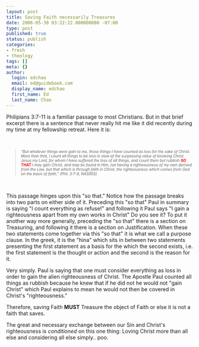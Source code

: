 ```yaml
---
layout: post
title: Saving Faith necessarily Treasures
date: 2006-05-30 03:22:22.000000000 -07:00
type: post
published: true
status: publish
categories:
- fresh
- theology
tags: []
meta: {}
author:
  login: edchao
  email: ed@guidebook.com
  display_name: edchao
  first_name: Ed
  last_name: Chao
---
```

<p>Philipians 3:7-11 is a familiar passage to most Christians. But in that brief excerpt there is a sentence that never really hit me like it did recently during my time at my fellowship retreat. Here it is:</p>
<p><i><br />
</i></p>
<blockquote><p><i><font size="1"><i>&ldquo;</i>But whatever things were gain to me, those things I have counted as loss for the sake of Christ. More than that, I count all things to be loss in view of the surpassing value of knowing Christ Jesus my Lord, for whom I have suffered the loss of all things, and count them but rubbish <b><font color="#ff0000">SO THAT</font></b> I may gain Christ, and may be found in Him, not having a righteousness of my own derived from the Law, but that which is through faith in Christ, the righteousness which comes from God on the basis of faith,&rdquo; (Phil. 3:7-9, NAS95S)</font></i></p></blockquote>
<p><i><br />
</i></p>
<p>This passage hinges upon this &quot;so that.&quot; Notice how the passage breaks into two parts on either side of it. Preceding this &quot;so that&quot; Paul in summary is saying &quot;I count everything as refuse!&quot; and following it Paul says &quot;I gain a righteousness apart from my own works in Christ&quot; Do you see it? To put it another way more generally, preceding the &quot;so that&quot; there is a section on Treasuring, and following it there is a section on Justification. When these two statements come together via this &quot;so that&quot; it is what we call a purpose clause. In the greek, it is the &quot;hina&quot; which sits in between two statements presenting the first statement as a basis for the which the second exists, i.e. the first statement is the thought or action and the second is the reason for it.</p>
<p>Very simply. Paul is saying that one must consider everything as loss in order to gain the alien righteousness of Christ. The Apostle Paul counted all things as rubbish because he knew that if he did not he would not &quot;gain Christ&quot; which Paul explains to mean he would not then be covered in Christ&#39;s &quot;righteousness.&quot;</p>
<p>Therefore, saving Faith <b>MUST</b> Treasure the object of Faith or else it is not a faith that saves.</p>
<p>The great and necessary exchange between our Sin and Christ&#39;s righteousness is <i>conditioned</i> on this one thing: Loving Christ more than all else and considering all else simply.. poo.</p>
